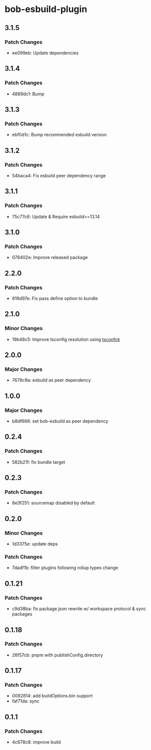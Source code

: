 # bob-esbuild-plugin

## 3.1.5

### Patch Changes

- ee099eb: Update dependencies

## 3.1.4

### Patch Changes

- 4889dc1: Bump

## 3.1.3

### Patch Changes

- ebf0d1c: Bump recommended esbuild version

## 3.1.2

### Patch Changes

- 54baca4: Fix esbuild peer dependency range

## 3.1.1

### Patch Changes

- 75c77c6: Update & Require esbuild>=13.14

## 3.1.0

### Patch Changes

- 078402e: Improve released package

## 2.2.0

### Patch Changes

- 816d97e: Fix pass define option to bundle

## 2.1.0

### Minor Changes

- 19b48c5: Improve tsconfig resolution using [tsconfck](https://github.com/dominikg/tsconfck)

## 2.0.0

### Major Changes

- 7678c9a: esbuild as peer dependency

## 1.0.0

### Major Changes

- b8df666: set bob-esbuild as peer dependency

## 0.2.4

### Patch Changes

- 582b21f: fix bundle target

## 0.2.3

### Patch Changes

- 8e3f251: sourcemap disabled by default

## 0.2.0

### Minor Changes

- 1d3375e: update deps

### Patch Changes

- 7dadf1b: filter plugins following rollup types change

## 0.1.21

### Patch Changes

- c9d38ba: fix package.json rewrite w/ workspace protocol & sync packages

## 0.1.18

### Patch Changes

- 26f57cb: pnpm with publishConfig.directory

## 0.1.17

### Patch Changes

- 0092814: add buildOptions.bin support
- faf71da: sync

## 0.1.1

### Patch Changes

- 4c678c8: improve build

